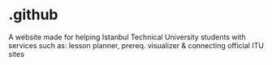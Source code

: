 # .github
A website made for helping Istanbul Technical University students with services such as: lesson planner, prereq. visualizer &amp; connecting official ITU sites
